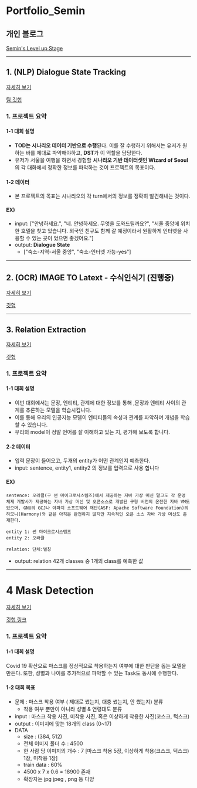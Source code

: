 # Portfolio_Semin

## 개인 블로그

[Semin's Level up Stage](https://seminoh.oopy.io/)

---
## 1. (NLP) Dialogue State Tracking 
[자세히 보기](https://seminoh.oopy.io/810be715-7290-47e8-83cf-8fcfca026c4d)


[팀 깃헙](https://github.com/bcaitech1/p3-dst-teamed-st)
### 1. 프로젝트 요약

#### 1-1 대회 설명

- **TOD는 시나리오 데이터 기반으로 수행**된다. 이를 잘 수행하기 위해서는 유저가 원하는 바를 제대로 파악해야하고, **DST**가 이 역할을 담당한다.
- 유저가 서울을 여행을 하면서 경험할 **시나리오 기반 데이터셋인 Wizard of Seoul** 의 각 대화에서 정확한 정보를 파악하는 것이 프로젝트의 목표이다.

#### 1-2 데이터

- 본 프로젝트의 목표는 시나리오의 각 turn에서의 정보를 정확히 발견해내는 것이다.

#### EX)

- input: ["안녕하세요.", "네. 안녕하세요. 무엇을 도와드릴까요?", "서울 중앙에 위치한 호텔을 찾고 있습니다. 외국인 친구도 함께 갈 예정이라서 원활하게 인터넷을 사용할 수 있는 곳이 었으면 좋겠어요."]
- output: **Dialogue State**
    - ["숙소-지역-서울 중앙", "숙소-인터넷 가능-yes"]

---


## 2. (OCR) IMAGE TO Latext - 수식인식기 (진행중)
[자세히 보기]()


[깃헙]()


---


## 3. Relation Extraction
[자세히 보기](https://seminoh.oopy.io/67c41887-ee4b-45ea-831b-1fe1a97175bc)


[깃헙]()
### 1. 프로젝트 요약

#### 1-1 대회 설명

- 이번 대회에서는 문장, 엔티티, 관계에 대한 정보를 통해 ,문장과 엔티티 사이의 관계를 추론하는 모델을 학습시킵니다.
- 이를 통해 우리의 인공지능 모델이 엔티티들의 속성과 관계를 파악하며 개념을 학습할 수 있습니다.
- 우리의 model이 정말 언어를 잘 이해하고 있는 지, 평가해 보도록 합니다.

#### 2-2 데이터

- 입력 문장이 들어오고, 두개의 entity가 어떤 관계인지 예측한다.
- input: sentence, entity1, entity2 의 정보를 입력으로 사용 합니다

#### EX)

```
sentence: 오라클(구 썬 마이크로시스템즈)에서 제공하는 자바 가상 머신 말고도 각 운영 체제 개발사가 제공하는 자바 가상 머신 및 오픈소스로 개발된 구형 버전의 온전한 자바 VM도 있으며, GNU의 GCJ나 아파치 소프트웨어 재단(ASF: Apache Software Foundation)의 하모니(Harmony)와 같은 아직은 완전하지 않지만 지속적인 오픈 소스 자바 가상 머신도 존재한다.

entity 1: 썬 마이크로시스템즈
entity 2: 오라클

relation: 단체:별칭
```

- output: relation 42개 classes 중 1개의 class를 예측한 값

---

# 4 Mask Detection
[자세히 보기](https://seminoh.oopy.io/9a521f8f-0be8-4f43-add9-3ef090cc8726)

[깃헙 링크]()

### 1. 프로젝트 요약

#### 1-1 대회 설명

Covid 19 확산으로 마스크를 정상적으로 착용하는지 여부에 대한 판단을 돕는 모델을 만든다. 또한, 성별과 나이를 추가적으로 파악할 수 있는 Task도 동시에 수행한다.

#### 1-2 대회 목표

- 문제 : 마스크 착용 여부 ( 제대로 썼는지, 대충 썼는지, 안 썼는지) 분류
    - 착용 여부 뿐만이 아니라 성별 & 연령대도 분류
- input : 마스크 착용 사진, 미착용 사진, 혹은 이상하게 착용한 사진(코스크, 턱스크)
- output : 이미지에 맞는 18개의 class (0~17)
- DATA
    - size : (384, 512)
    - 전체 이미지 폴더 수 : 4500
    - 한 사람 당 이미지의 개수 : 7 [마스크 착용 5장, 이상하게 착용(코스크, 턱스크) 1장, 미착용 1장]
    - train data : 60%
    - 4500 x 7 x 0.6 = 18900 존재
    - 확장자는 jpg jpeg , png 등 다양

 
 
